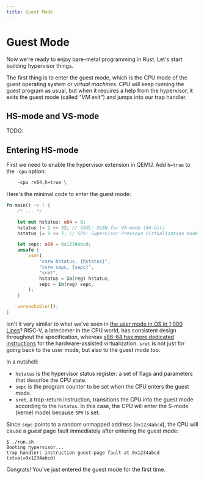 ```yaml
---
title: Guest Mode
---
```


# Guest Mode

Now we're ready to enjoy bare-metal programming in Rust. Let's start building hypervisor things.

The first thing is to enter the guest mode, which is the CPU mode of the guest operating system or *virtual machines*. CPU will keep running the guest program as usual, but when it requires a help from the hypervisor, it exits the guest mode (called *"VM exit"*) and jumps into our trap handler.

## HS-mode and VS-mode

TODO:

## Entering HS-mode

First we need to enable the hypervisor extension in QEMU.  Add `h=true` to the `-cpu` option:

```sh [run.sh] {1}
    -cpu rv64,h=true \
```

Here's the minimal code to enter the guest mode:

```rust [src/main.rs] {4-19}
fn main() -> ! {
    /* ... */

    let mut hstatus: u64 = 0;
    hstatus |= 2 << 32; // VSXL: XLEN for VS-mode (64-bit)
    hstatus |= 1 << 7; // SPV: Supervisor Previous Virtualization mode

    let sepc: u64 = 0x1234abcd;
    unsafe {
        asm!(
            "csrw hstatus, {hstatus}",
            "csrw sepc, {sepc}",
            "sret",
            hstatus = in(reg) hstatus,
            sepc = in(reg) sepc,
        );
    }

    unreachable!();
}
```

Isn't it very similar to what we've seen in [the user mode in OS in 1,000 Lines](https://1000os.seiya.me/en/13-user-mode#transition-to-user-mode)? RISC-V, a latecomer in the CPU world, has consistent design throughout the specification, whereas [x86-64 has more dedicated instructions](https://www.felixcloutier.com/x86/vmlaunch:vmresume) for the hardware-assisted virtualization. `sret` is not just for going back to the user mode, but also to the guest mode too.

In a nutshell:

- `hstatus` is the hypervisor status register: a set of flags and parameters that describe the CPU state.
- `sepc` is the program counter to be set when the CPU enters the guest mode.
- `sret`, a trap-return instruction, transitions the CPU into the guest mode according to the `hstatus`. In this case, the CPU will enter the S-mode (kernel mode) because `SPV` is set.

Since `sepc` points to a random unmapped address (`0x1234abcd`), the CPU will cause a *guest* page fault immediately after entering the guest mode:

```
$ ./run.sh
Booting hypervisor...
trap handler: instruction guest-page fault at 0x1234abcd (stval=0x1234abcd)
```

Congrats! You've just entered the guest mode for the first time.
